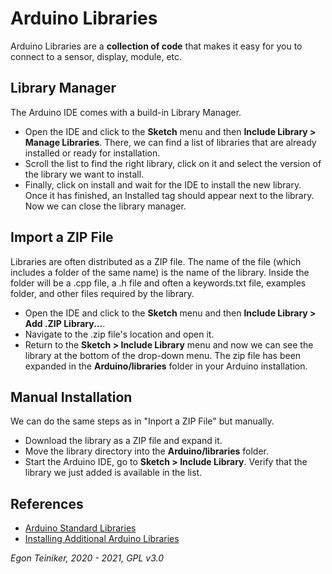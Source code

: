 # Arduino Libraries

Arduino Libraries are a **collection of code** that makes it easy for you to connect to a sensor, 
display, module, etc.

## Library Manager
The Arduino IDE comes with a build-in Library Manager.
* Open the IDE and click to the **Sketch** menu and then **Include Library > Manage Libraries**.
  There, we can find a list of libraries that are already installed or ready for installation.
* Scroll the list to find the right library, click on it and select the version of the library we 
  want to install.
* Finally, click on install and wait for the IDE to install the new library.
  Once it has finished, an Installed tag should appear next to the library.
  Now we can close the library manager.

## Import a ZIP File
Libraries are often distributed as a ZIP file.
The name of the file (which includes a folder of the same name) is the name of the library.
Inside the folder will be a .cpp file, a .h file and often a keywords.txt file, examples folder, 
and other files required by the library.
* Open the IDE and click to the **Sketch** menu and then **Include Library > Add .ZIP Library...**.
* Navigate to the .zip file's location and open it.
* Return to the **Sketch > Include Library** menu and now we can see the library at the 
  bottom of the drop-down menu.
  The zip file has been expanded in the **Arduino/libraries** folder in your Arduino installation.

## Manual Installation
We can do the same steps as in "Inport a ZIP File" but manually.
* Download the library as a ZIP file and expand it.
* Move the library directory into the **Arduino/libraries** folder.
* Start the Arduino IDE, go to **Sketch > Include Library**. Verify that the library we just added 
  is available in the list.


## References

* [Arduino Standard Libraries](https://www.arduino.cc/en/reference/libraries)
* [Installing Additional Arduino Libraries](https://www.arduino.cc/en/guide/libraries)

*Egon Teiniker, 2020 - 2021, GPL v3.0* 